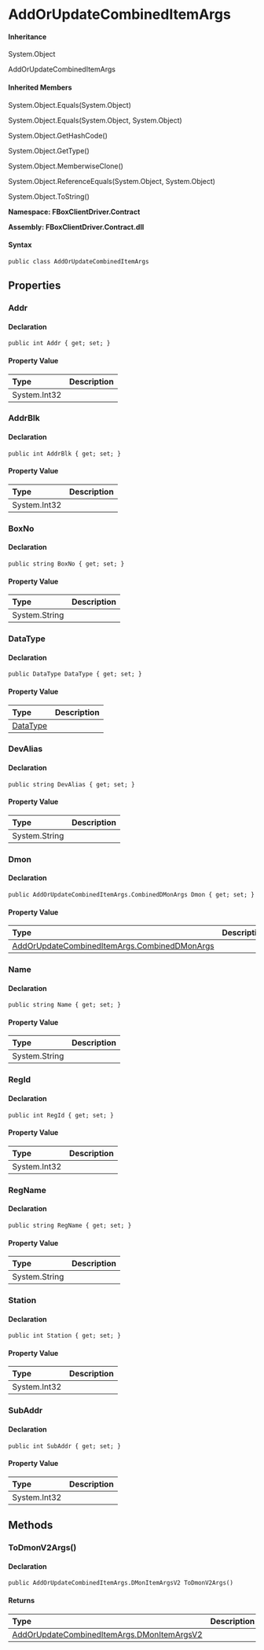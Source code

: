 # AddOrUpdateCombinedItemArgs

#### Inheritance

System.Object

AddOrUpdateCombinedItemArgs

#### Inherited Members

System.Object.Equals\(System.Object\)

System.Object.Equals\(System.Object, System.Object\)

System.Object.GetHashCode\(\)

System.Object.GetType\(\)

System.Object.MemberwiseClone\(\)

System.Object.ReferenceEquals\(System.Object, System.Object\)

System.Object.ToString\(\)

**Namespace: FBoxClientDriver.Contract**

**Assembly: FBoxClientDriver.Contract.dll**

#### Syntax <a id="FBoxClientDriver_Contract_AddOrUpdateCombinedItemArgs_syntax"></a>

```text
public class AddOrUpdateCombinedItemArgs
```

## Properties <a id="properties"></a>

### Addr <a id="FBoxClientDriver_Contract_AddOrUpdateCombinedItemArgs_Addr"></a>

#### Declaration

```text
public int Addr { get; set; }
```

#### Property Value

| Type | Description |
| :--- | :--- |
| System.Int32 |  |

### AddrBlk <a id="FBoxClientDriver_Contract_AddOrUpdateCombinedItemArgs_AddrBlk"></a>

#### Declaration

```text
public int AddrBlk { get; set; }
```

#### Property Value

| Type | Description |
| :--- | :--- |
| System.Int32 |  |

### BoxNo <a id="FBoxClientDriver_Contract_AddOrUpdateCombinedItemArgs_BoxNo"></a>

#### Declaration

```text
public string BoxNo { get; set; }
```

#### Property Value

| Type | Description |
| :--- | :--- |
| System.String |  |

### DataType <a id="FBoxClientDriver_Contract_AddOrUpdateCombinedItemArgs_DataType"></a>

#### Declaration

```text
public DataType DataType { get; set; }
```

#### Property Value

| Type | Description |
| :--- | :--- |
| [DataType](https://docs.flexem.net/fbox/zh-cn/sdk/FBoxClientDriver.Contract.DataType.html) |  |

### DevAlias <a id="FBoxClientDriver_Contract_AddOrUpdateCombinedItemArgs_DevAlias"></a>

#### Declaration

```text
public string DevAlias { get; set; }
```

#### Property Value

| Type | Description |
| :--- | :--- |
| System.String |  |

### Dmon <a id="FBoxClientDriver_Contract_AddOrUpdateCombinedItemArgs_Dmon"></a>

#### Declaration

```text
public AddOrUpdateCombinedItemArgs.CombinedDMonArgs Dmon { get; set; }
```

#### Property Value

| Type | Description |
| :--- | :--- |
| [AddOrUpdateCombinedItemArgs.CombinedDMonArgs](https://docs.flexem.net/fbox/zh-cn/sdk/FBoxClientDriver.Contract.AddOrUpdateCombinedItemArgs.CombinedDMonArgs.html) |  |

### Name <a id="FBoxClientDriver_Contract_AddOrUpdateCombinedItemArgs_Name"></a>

#### Declaration

```text
public string Name { get; set; }
```

#### Property Value

| Type | Description |
| :--- | :--- |
| System.String |  |

### RegId <a id="FBoxClientDriver_Contract_AddOrUpdateCombinedItemArgs_RegId"></a>

#### Declaration

```text
public int RegId { get; set; }
```

#### Property Value

| Type | Description |
| :--- | :--- |
| System.Int32 |  |

### RegName <a id="FBoxClientDriver_Contract_AddOrUpdateCombinedItemArgs_RegName"></a>

#### Declaration

```text
public string RegName { get; set; }
```

#### Property Value

| Type | Description |
| :--- | :--- |
| System.String |  |

### Station <a id="FBoxClientDriver_Contract_AddOrUpdateCombinedItemArgs_Station"></a>

#### Declaration

```text
public int Station { get; set; }
```

#### Property Value

| Type | Description |
| :--- | :--- |
| System.Int32 |  |

### SubAddr <a id="FBoxClientDriver_Contract_AddOrUpdateCombinedItemArgs_SubAddr"></a>

#### Declaration

```text
public int SubAddr { get; set; }
```

#### Property Value

| Type | Description |
| :--- | :--- |
| System.Int32 |  |

## Methods <a id="methods"></a>

### ToDmonV2Args\(\) <a id="FBoxClientDriver_Contract_AddOrUpdateCombinedItemArgs_ToDmonV2Args"></a>

#### Declaration

```text
public AddOrUpdateCombinedItemArgs.DMonItemArgsV2 ToDmonV2Args()
```

#### Returns

| Type | Description |
| :--- | :--- |
| [AddOrUpdateCombinedItemArgs.DMonItemArgsV2](https://docs.flexem.net/fbox/zh-cn/sdk/FBoxClientDriver.Contract.AddOrUpdateCombinedItemArgs.DMonItemArgsV2.html) |  |

